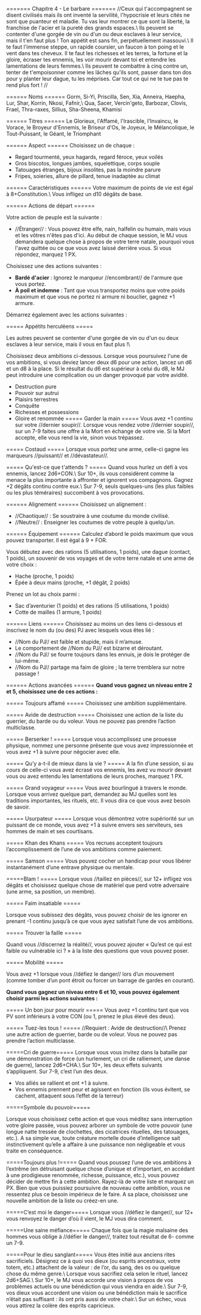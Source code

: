 ======= Chapitre 4 - Le barbare =======
//Ceux qui t'accompagnent se disent civilisés mais ils ont inventé la servilité, l'hypocrisie et leurs cités ne sont que puanteur et maladie. Tu vas leur montrer ce que sont la liberté, la franchise de l'acier et la
pureté des grands espaces.\\
Ils peuvent se contenter d'une gorgée de vin
ou d'un ou deux esclaves à leur service, mais
il t'en faut plus ! Ton appétit est sans fin,
perpétuellement inassouvi.\\
Il te faut l'immense steppe, un rapide coursier,
un faucon à ton poing et le vent dans tes
cheveux. Il te faut les richesses et les terres, la
fortune et la gloire, écraser tes ennemis, les voir
mourir devant toi et entendre les lamentations
de leurs femmes.\\
Ils peuvent te combattre à cinq contre un, tenter
de t'empoisonner comme les lâches qu'ils sont,
passer dans ton dos pour y planter leur dague,
tu les méprises. Car tout ce qui ne te tue pas te
rend plus fort !
//

====== Noms ======
Gorm, Si-Yi, Priscilla, Sen, Xia, Anneira,
Haepha, Lur, Shar, Korrin, Nkosi, Fafnir,\\
Qua, Sacer, Vercin'geto, Barbozar, Clovis, Frael,
Thra-raxes, Sillius, Sha-Sheena, Khamisi

====== Titres ======
Le Glorieux, l'Affamé, l'Irascible, l'Invaincu, le
Vorace, le Broyeur d'Ennemis, le Briseur d'Os,
le Joyeux, le Mélancolique, le Tout-Puissant, le
Géant, le Triomphant

====== Aspect ======
Choisissez un de chaque :
  * Regard tourmenté, yeux hagards, regard féroce, yeux voilés
  * Gros biscotos,  longues jambes, squelettique, corps souple
  * Tatouages étranges, bijoux insolites, pas la moindre parure
  * Fripes, soieries, allure de pillard, tenue inadaptée au climat

====== Caractéristiques ======
Votre maximum de points de vie est égal à 8+Constitution.\\
Vous infligez un d10 dégâts de base.

====== Actions de départ ======

Votre action de peuple est la suivante :

  * //Étranger// : Vous pouvez être elfe, nain,
halfelin ou humain, mais vous et les
vôtres n'êtes pas d'ici. Au début de chaque
session, le MJ vous demandera quelque
chose à propos de votre terre natale,
pourquoi vous l'avez quittée ou ce que
vous avez laissé derrière vous. Si vous
répondez, marquez 1 PX.

Choisissez une des actions suivantes :
  * **Bardé d'acier** : Ignorez le marqueur //encombrant// de l'armure que vous portez.
  * **À poil et indemne** : Tant que vous
transportez moins que votre poids
maximum et que vous ne portez ni
armure ni bouclier, gagnez +1 armure.

Démarrez également avec les actions suivantes :

===== Appétits herculéens  =====

Les autres peuvent se contenter d'une gorgée de vin ou d'un ou deux esclaves à leur service, mais il vous en faut plus !\\

Choisissez deux ambitions ci-dessous. Lorsque
vous poursuivez l'une de vos ambitions, si vous
deviez lancer deux d6 pour une action, lancez
un d6 et un d8 à la place. Si le résultat du d6 est
supérieur à celui du d8, le MJ peut introduire
une complication ou un danger provoqué par
votre avidité.
  * Destruction pure
  * Pouvoir sur autrui
  * Plaisirs terrestres
  * Conquête
  * Richesses et possessions
  * Gloire et renommée
===== Garder la main =====
Vous avez +1 continu sur votre //dernier soupir//.
Lorsque vous rendez votre //dernier soupir//, sur
un 7-9 faites une offre à la Mort en échange de
votre vie. Si la Mort accepte, elle vous rend la
vie, sinon vous trépassez.

===== Costaud =====
Lorsque vous portez une arme, celle-ci gagne
les marqueurs //puissant// et //dévastateur//.

===== Qu'est-ce que t'attends ? =====
Quand vous hurlez un défi à vos ennemis, lancez
2d6+CON.\\
Sur 10+, ils vous considèrent comme la menace
la plus importante à affronter et ignorent vos
compagnons. Gagnez +2 dégâts continu contre
eux.\\
Sur 7-9, seuls quelques-uns (les plus faibles
ou les plus téméraires) succombent à vos
provocations.

====== Alignement ======
Choisissez un alignement :

  * //Chaotique// : Se soustraire à une coutume du monde civilisé.
  * //Neutre// : Enseigner les coutumes de votre peuple à quelqu’un.

====== Équipement ======
Calculez d’abord le poids maximum que vous
pouvez transporter. Il est égal à 9 + FOR.

Vous débutez avec des rations (5 utilisations,
1 poids), une dague (contact, 1 poids), un
souvenir de vos voyages et de votre terre natale
et une arme de votre choix :

  * Hache (proche, 1 poids)
  * Épée à deux mains (proche, +1 dégât, 2 poids)

Prenez un lot au choix parmi :
  * Sac d’aventurier (1 poids) et des rations (5 utilisations, 1 poids)
  * Cotte de mailles (1 armure, 1 poids)

====== Liens ======
Choisissez au moins un des liens ci-dessous et
inscrivez le nom du (ou des) PJ avec lesquels
vous êtes lié :
  * //Nom du PJ// est faible et stupide, mais il m’amuse.
  * Le comportement de //Nom du PJ// est bizarre et déroutant.
  * //Nom du PJ// se fourre toujours dans les ennuis, je dois le protéger de lui-même.
  * //Nom du PJ// partage ma faim de gloire ; la terre tremblera sur notre passage !

====== Actions avancées ======
**Quand vous gagnez un niveau entre 2 et 5,
choisissez une de ces actions :**

===== Toujours affamé =====
Choisissez une ambition supplémentaire.

===== Avide de destruction =====
Choisissez une action de la liste du guerrier, du
barde ou du voleur. Vous ne pouvez pas prendre
l’action multiclasse.

===== Berserker ! =====
Lorsque vous accomplissez une prouesse
physique, nommez une personne présente que
vous avez impressionnée et vous avez +1 à
suivre pour négocier avec elle.

===== Qu’y a-t-il de mieux dans la vie ? =====
A la fin d’une session, si au cours de celle-ci vous
avez écrasé vos ennemis, les avez vu mourir
devant vous ou avez entendu les lamentations
de leurs proches, marquez 1 PX.

===== Grand voyageur =====
Vous avez bourlingué à travers le monde.
Lorsque vous arrivez quelque part, demandez
au MJ quelles sont les traditions importantes,
les rituels, etc. Il vous dira ce que vous avez
besoin de savoir.

===== Usurpateur =====
Lorsque vous démontrez votre supériorité sur un
puissant de ce monde, vous avez +1 à suivre envers
ses serviteurs, ses hommes de main et ses courtisans.

===== Khan des Khans =====
Vos recrues acceptent toujours l’accomplissement
de l’une de vos ambitions comme paiement.

===== Samson =====
Vous pouvez cocher un handicap pour vous
libérer instantanément d’une entrave physique
ou mentale.

=====Blam ! =====
Lorsque vous //taillez en pièces//, sur 12+ infligez
vos dégâts et choisissez quelque chose de
matériel que perd votre adversaire (une arme,
sa position, un membre).

===== Faim insatiable =====

Lorsque vous subissez des dégâts, vous pouvez
choisir de les ignorer en prenant -1 continu
jusqu’à ce que vous ayez satisfait l’une de vos
ambitions.

===== Trouver la faille =====

Quand vous //discernez la réalité//, vous pouvez
ajouter « Qu’est ce qui est faible ou vulnérable
ici ? » à la liste des questions que vous pouvez
poser.

===== Mobilité =====

Vous avez +1 lorsque vous //défiez le danger//
lors d’un mouvement (comme tomber d’un
pont étroit ou forcer un barrage de gardes en
courant).

**Quand vous gagnez un niveau entre 6 et 10,
vous pouvez également choisir parmi les
actions suivantes :**

===== Un bon jour pour mourir =====
Vous avez +1 continu tant que vos PV sont
inférieurs à votre CON (ou 1, prenez le plus
élevé des deux).

===== Tuez-les tous ! =====
//Requiert : Avide de destruction//\\
Prenez une autre action de guerrier, barde ou
de voleur. Vous ne pouvez pas prendre l’action
multiclasse.

=====Cri de guerre=====
Lorsque vous vous invitez dans la bataille par
une démonstration de force (un hurlement, un
cri de ralliement, une danse de guerre), lancez
2d6+CHA.\\
Sur 10+, les deux effets suivants s’appliquent.
Sur 7-9, c’est l’un des deux.

  * Vos alliés se rallient et ont +1 à suivre.
  * Vos ennemis prennent peur et agissent
en fonction (ils vous évitent, se cachent,
attaquent sous l’effet de la terreur)

=====Symbole du pouvoir=====

Lorsque vous choisissez cette action et que vous
méditez sans interruption votre gloire passée,
vous pouvez arborer un symbole de votre
pouvoir (une longue natte tressée de clochettes,
des cicatrices rituelles, des tatouages, etc.). A
sa simple vue, toute créature mortelle douée
d’intelligence sait instinctivement qu’elle a
affaire à une puissance non négligeable et vous
traite en conséquence.

=====Toujours plus !=====
Quand vous poussez l’une de vos ambitions à
l’extrême (en détruisant quelque chose d’unique
et d’important, en accédant à une prodigieuse
renommée, richesse, puissance, etc.), vous
pouvez décider de mettre fin à cette ambition.
Rayez-là de votre liste et marquez un PX. Bien
que vous puissiez poursuivre de nouveau cette
ambition, vous ne ressentez plus ce besoin
impérieux de le faire. A sa place, choisissez une
nouvelle ambition de la liste ou créez-en une.

=====C’est moi le danger=====
Lorsque vous //défiez le danger//, sur 12+ vous
renvoyez le danger d’où il vient, le MJ vous dira
comment.

=====Une saine méfiance=====
Chaque fois que la magie malsaine des hommes
vous oblige à //défier le danger//, traitez tout
résultat de 6- comme un 7-9.

=====Pour le dieu sanglant=====
Vous êtes initié aux anciens rites sacrificiels.
Désignez ce à quoi vos dieux (ou esprits
ancestraux, votre totem, etc.) attachent de la
valeur : de l’or, du sang, des os ou quelque chose
du même genre.\\
Lorsque vous sacrifiez cela selon le rituel, lancez
2d6+SAG.\\
Sur 10+, le MJ vous accorde une vision à propos
de vos problèmes actuels ou une bénédiction
qui vous viendra en aide.\\
Sur 7-9, vos dieux vous accordent une vision
ou une bénédiction mais le sacrifice n’était pas
suffisant : ils ont pris aussi de votre chair.\\
Sur un échec, vous vous attirez la colère des
esprits capricieux.
